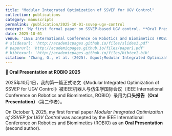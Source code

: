 ```yaml
---
title: "Modular Integrated Optimization of SSVEP for UGV Control"
collection: publications
category: manuscripts
permalink: /publication/2025-10-01-ssvep-ugv-control
excerpt: 'My first formal paper on SSVEP-based UGV control. **Oral Presentation** at ROBIO 2025 (Second Author).'
date: 2025-10-01
venue: 'IEEE International Conference on Robotics and Biomimetics (ROBIO) - Oral Presentation'
# slidesurl: 'http://academicpages.github.io/files/slides1.pdf'
# paperurl: 'http://academicpages.github.io/files/paper1.pdf'
# bibtexurl: 'http://academicpages.github.io/files/bibtex1.bib'
citation: 'Zhang, G., et al. (2025). &quot;Modular Integrated Optimization of SSVEP for UGV Control.&quot; <i>IEEE International Conference on Robotics and Biomimetics (ROBIO)</i>. <b>Oral Presentation</b>.'
---
```


**🎤 Oral Presentation at ROBIO 2025**

2025年10月1日，我的第一篇正式论文《Modular Integrated Optimization of SSVEP for UGV Control》被IEEE机器人与仿生学国际会议（IEEE International Conference on Robotics and Biomimetics, ROBIO）录用为**口头报告（Oral Presentation）**（第二作者）。

On October 1, 2025, my first formal paper *Modular Integrated Optimization of SSVEP for UGV Control* was accepted by the IEEE International Conference on Robotics and Biomimetics (ROBIO) as an **Oral Presentation** (second author).

